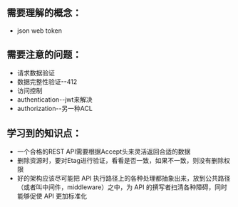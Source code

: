 #

## 需要理解的概念：
* json web token


## 需要注意的问题：
* 请求数据验证
* 数据完整性验证--412
* 访问控制
* authentication--jwt来解决
* authorization--另一种ACL

## 学习到的知识点：
* 一个合格的REST API需要根据Accept头来灵活返回合适的数据
* 删除资源时，要对Etag进行验证，看看是否一致，如果不一致，则没有删除权限
* 好的架构应该尽可能把 API 执行路径上的各种处理都抽象出来，放到公共路径（或者叫中间件，middleware）之中，为 API 的撰写者扫清各种障碍，同时能够促使 API 更加标准化
